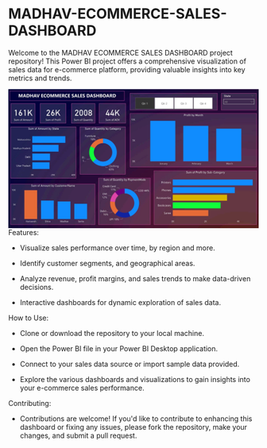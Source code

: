 # MADHAV-ECOMMERCE-SALES-DASHBOARD
Welcome to the MADHAV ECOMMERCE SALES DASHBOARD project repository! This Power BI project offers a comprehensive visualization of sales data for e-commerce platform, providing valuable insights into key metrics and trends.

<img align="right" alt="Coding" width="600" src="https://github.com/Ramya-Ranjan/MADHAV-ECOMMERCE-SALES-DASHBOARD/blob/main/DASHBOARD.jpg">

Features:

* Visualize sales performance over time, by region and more.

* Identify customer segments, and geographical areas.

* Analyze revenue, profit margins, and sales trends to make data-driven decisions.

* Interactive dashboards for dynamic exploration of sales data.

How to Use:

* Clone or download the repository to your local machine.

* Open the Power BI file in your Power BI Desktop application.

* Connect to your sales data source or import sample data provided.

* Explore the various dashboards and visualizations to gain insights into your e-commerce sales performance.

Contributing:

* Contributions are welcome! If you'd like to contribute to enhancing this dashboard or fixing any issues, please fork the repository, make your changes, and submit a pull request.
